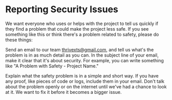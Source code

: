 # Reporting Security Issues

We want everyone who uses or helps with the project to tell us quickly if they find a problem that could make the project less safe. If you see something like this or think there's a problem related to safety, please do these things:

Send an email to our team [thrivexts@gmail.com](mailto:thrivexts@gmail.com), and tell us what's the problem is in as much detail as you can. In the subject line of your email, make it clear that it's about security. For example, you can write something like "A Problem with Safety - Project Name."

Explain what the safety problem is in a simple and short way. If you have any proof, like pieces of code or logs, include them in your email. Don't talk about the problem openly or on the internet until we've had a chance to look at it. We want to fix it before it becomes a bigger issue.
